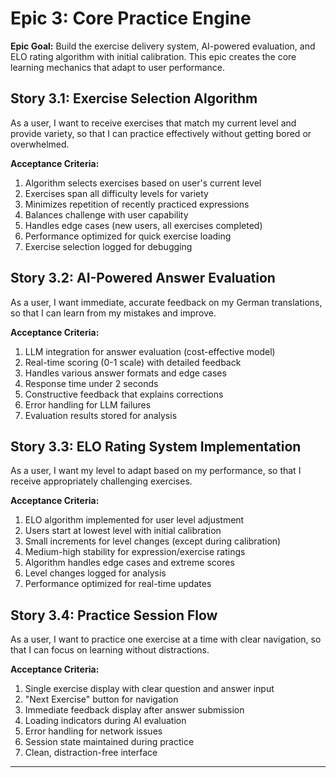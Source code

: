 # Epic 3: Core Practice Engine

**Epic Goal:** Build the exercise delivery system, AI-powered evaluation, and ELO rating algorithm with initial calibration. This epic creates the core learning mechanics that adapt to user performance.

## Story 3.1: Exercise Selection Algorithm
As a user,
I want to receive exercises that match my current level and provide variety,
so that I can practice effectively without getting bored or overwhelmed.

**Acceptance Criteria:**
1. Algorithm selects exercises based on user's current level
2. Exercises span all difficulty levels for variety
3. Minimizes repetition of recently practiced expressions
4. Balances challenge with user capability
5. Handles edge cases (new users, all exercises completed)
6. Performance optimized for quick exercise loading
7. Exercise selection logged for debugging

## Story 3.2: AI-Powered Answer Evaluation
As a user,
I want immediate, accurate feedback on my German translations,
so that I can learn from my mistakes and improve.

**Acceptance Criteria:**
1. LLM integration for answer evaluation (cost-effective model)
2. Real-time scoring (0-1 scale) with detailed feedback
3. Handles various answer formats and edge cases
4. Response time under 2 seconds
5. Constructive feedback that explains corrections
6. Error handling for LLM failures
7. Evaluation results stored for analysis

## Story 3.3: ELO Rating System Implementation
As a user,
I want my level to adapt based on my performance,
so that I receive appropriately challenging exercises.

**Acceptance Criteria:**
1. ELO algorithm implemented for user level adjustment
2. Users start at lowest level with initial calibration
3. Small increments for level changes (except during calibration)
4. Medium-high stability for expression/exercise ratings
5. Algorithm handles edge cases and extreme scores
6. Level changes logged for analysis
7. Performance optimized for real-time updates

## Story 3.4: Practice Session Flow
As a user,
I want to practice one exercise at a time with clear navigation,
so that I can focus on learning without distractions.

**Acceptance Criteria:**
1. Single exercise display with clear question and answer input
2. "Next Exercise" button for navigation
3. Immediate feedback display after answer submission
4. Loading indicators during AI evaluation
5. Error handling for network issues
6. Session state maintained during practice
7. Clean, distraction-free interface

---
